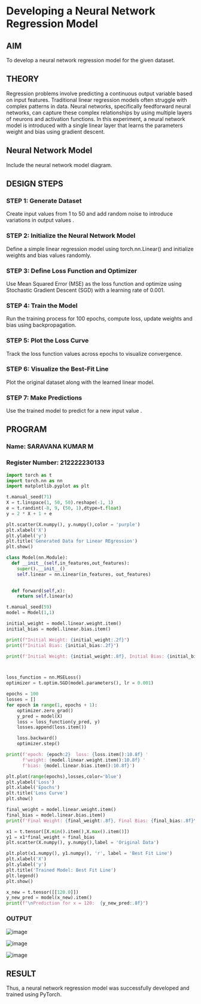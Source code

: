 # Developing a Neural Network Regression Model

## AIM
To develop a neural network regression model for the given dataset.

## THEORY
Regression problems involve predicting a continuous output variable based on input features. Traditional linear regression models often struggle with complex patterns in data. Neural networks, specifically feedforward neural networks, can capture these complex relationships by using multiple layers of neurons and activation functions. In this experiment, a neural network model is introduced with a single linear layer that learns the parameters weight and bias using gradient descent.

## Neural Network Model
Include the neural network model diagram.

## DESIGN STEPS
### STEP 1: Generate Dataset

Create input values  from 1 to 50 and add random noise to introduce variations in output values .

### STEP 2: Initialize the Neural Network Model

Define a simple linear regression model using torch.nn.Linear() and initialize weights and bias values randomly.

### STEP 3: Define Loss Function and Optimizer

Use Mean Squared Error (MSE) as the loss function and optimize using Stochastic Gradient Descent (SGD) with a learning rate of 0.001.

### STEP 4: Train the Model

Run the training process for 100 epochs, compute loss, update weights and bias using backpropagation.

### STEP 5: Plot the Loss Curve

Track the loss function values across epochs to visualize convergence.

### STEP 6: Visualize the Best-Fit Line

Plot the original dataset along with the learned linear model.

### STEP 7: Make Predictions

Use the trained model to predict  for a new input value .

## PROGRAM

### Name: SARAVANA KUMAR M

### Register Number: 212222230133

```python
import torch as t
import torch.nn as nn
import matplotlib.pyplot as plt

t.manual_seed(71)
X = t.linspace(1, 50, 50).reshape(-1, 1)
e = t.randint(-8, 9, (50, 1),dtype=t.float)
y = 2 * X + 1 + e

plt.scatter(X.numpy(), y.numpy(),color = 'purple')
plt.xlabel('X')
plt.ylabel('y')
plt.title('Generated Data for Linear REgression')
plt.show()

class Model(nn.Module):
  def __init__(self,in_features,out_features):
    super().__init__()
    self.linear = nn.Linear(in_features, out_features)

 
  def forward(self,x):
    return self.linear(x)

t.manual_seed(59)
model = Model(1,1)

initial_weight = model.linear.weight.item()
initial_bias = model.linear.bias.item()

print(f"Initial Weight: {initial_weight:.2f}")
print(f"Initial Bias: {initial_bias:.2f}")

print(f'Initial Weight: {initial_weight:.8f}, Initial Bias: {initial_bias:.8f}\n')



loss_function = nn.MSELoss()
optimizer = t.optim.SGD(model.parameters(), lr = 0.001)

epochs = 100
losses = []
for epoch in range(1, epochs + 1):
    optimizer.zero_grad()
    y_pred = model(X)
    loss = loss_function(y_pred, y)
    losses.append(loss.item())

    loss.backward()
    optimizer.step()

print(f'epoch: {epoch:2}  loss: {loss.item():10.8f} '
      f'weight: {model.linear.weight.item():10.8f} '
      f'bias: {model.linear.bias.item():10.8f}')

plt.plot(range(epochs),losses,color='blue')
plt.ylabel('Loss')
plt.xlabel('Epochs')
plt.title('Loss Curve')
plt.show()

final_weight = model.linear.weight.item()
final_bias = model.linear.bias.item()
print(f'Final Weight: {final_weight:.8f}, Final Bias: {final_bias:.8f}\n')

x1 = t.tensor([X.min().item(),X.max().item()])
y1 = x1*final_weight + final_bias
plt.scatter(X.numpy(), y.numpy(),label = 'Original Data')

plt.plot(x1.numpy(), y1.numpy(), 'r', label = 'Best Fit Line')
plt.xlabel('X')
plt.ylabel('y')
plt.title('Trained Model: Best Fit Line')
plt.legend()
plt.show()

x_new = t.tensor([[120.0]])
y_new_pred = model(x_new).item()
print(f"\nPrediction for x = 120:  {y_new_pred:.8f}")

```

### OUTPUT

![image](https://github.com/user-attachments/assets/38ab02e4-bb2c-4016-84b2-7140d764fab0)

![image](https://github.com/user-attachments/assets/ebfc3738-4361-4989-83bf-e4aa1c378ee4)

![image](https://github.com/user-attachments/assets/7db7ebe5-4508-4fa3-8e57-431cb6230c9d)

## RESULT
Thus, a neural network regression model was successfully developed and trained using PyTorch.
